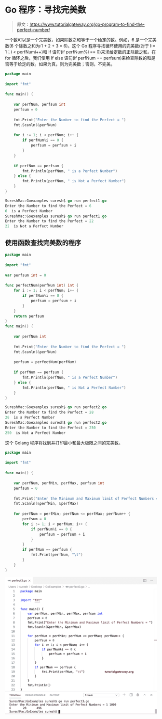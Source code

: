 # Go 程序：寻找完美数

> 原文：<https://www.tutorialgateway.org/go-program-to-find-the-perfect-number/>

一个数可以是一个完美数，如果除数之和等于一个给定的数。例如，6 是一个完美数(6 个除数之和为:1 + 2 + 3 = 6)。这个 Go 程序寻找循环使用的完美数(对于 I:= 1；i < perfNumi++)和 If 语句(if perfNum%i == 0)来求给定数的正除数之和。在 for 循环之后，我们使用 If else 语句(if perfNum == perfsum)来检查除数的和是否等于给定的数。如果为真，则为完美数；否则，不完美。

```go
package main

import "fmt"

func main() {

    var perfNum, perfsum int
    perfsum = 0

    fmt.Print("Enter the Number to find the Perfect = ")
    fmt.Scanln(&perfNum)

    for i := 1; i < perfNum; i++ {
        if perfNum%i == 0 {
            perfsum = perfsum + i
        }
    }

    if perfNum == perfsum {
        fmt.Println(perfNum, " is a Perfect Number")
    } else {
        fmt.Println(perfNum, " is Not a Perfect Number")
    }
}
```

```go
SureshMac:Goexamples suresh$ go run perfect1.go
Enter the Number to find the Perfect = 6
6  is a Perfect Number
SureshMac:Goexamples suresh$ go run perfect1.go
Enter the Number to find the Perfect = 22
22  is Not a Perfect Number
```

## 使用函数查找完美数的程序

```go
package main

import "fmt"

var perfsum int = 0

func perfectNum(perfNum int) int {
    for i := 1; i < perfNum; i++ {
        if perfNum%i == 0 {
            perfsum = perfsum + i
        }
    }
    return perfsum
}
func main() {

    var perfNum int

    fmt.Print("Enter the Number to find the Perfect = ")
    fmt.Scanln(&perfNum)

    perfsum = perfectNum(perfNum)

    if perfNum == perfsum {
        fmt.Println(perfNum, " is a Perfect Number")
    } else {
        fmt.Println(perfNum, " is Not a Perfect Number")
    }
}
```

```go
SureshMac:Goexamples suresh$ go run perfect2.go
Enter the Number to find the Perfect = 28
28  is a Perfect Number
SureshMac:Goexamples suresh$ go run perfect2.go
Enter the Number to find the Perfect = 250
250  is Not a Perfect Number
```

这个 Golang 程序将找到并打印最小和最大极限之间的完美数。

```go
package main

import "fmt"

func main() {

    var perfNum, perfMin, perfMax, perfsum int
    perfsum = 0

    fmt.Print("Enter the Minimum and Maximum limit of Perfect Numbers = ")
    fmt.Scanln(&perfMin, &perfMax)

    for perfNum = perfMin; perfNum <= perfMax; perfNum++ {
        perfsum = 0
        for i := 1; i < perfNum; i++ {
            if perfNum%i == 0 {
                perfsum = perfsum + i
            }
        }
        if perfNum == perfsum {
            fmt.Print(perfNum, "\t")
        }
    }
}
```

![Golang Program to find the Perfect Number 3](img/092c276e3ea12a9961330d87866146b1.png)